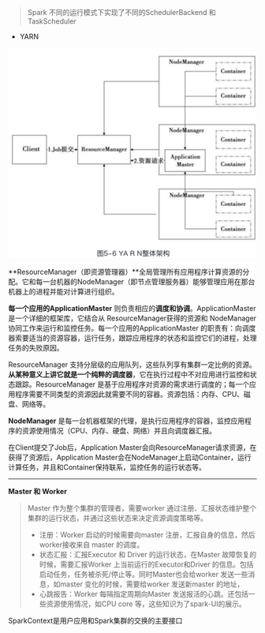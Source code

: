 > Spark 不同的运行模式下实现了不同的SchedulerBackend 和 TaskScheduler

* YARN

![yanr](./pic/yarn.png)

**ResourceManager（即资源管理器）**全局管理所有应用程序计算资源的分配。它和每一台机器的NodeManager（即节点管理服务器）能够管理应用在那台机器上的进程并能对计算进行组织。

**每一个应用的ApplicationMaster** 则负责相应的**调度和协调**。ApplicationMaster 是一个详细的框架库，它结合从 ResourceManager获得的资源和 NodeManager 协同工作来运行和监控任务。每一个应用的ApplicationMaster 的职责有：向调度器索要适当的资源容器，运行任务，跟踪应用程序的状态和监控它们的进程，处理任务的失败原因。

ResourceManager 支持分层级的应用队列，这些队列享有集群一定比例的资源。**从某种意义上讲它就是一个纯粹的调度器**，它在执行过程中不对应用进行监控和状态跟踪。ResourceManager 是基于应用程序对资源的需求进行调度的；每一个应用程序需要不同类型的资源因此就需要不同的容器。资源包括：内存、CPU、磁盘、网络等。

**NodeManager** 是每一台机器框架的代理，是执行应用程序的容器，监控应用程序的资源使用情况（CPU、内存、硬盘、网络）并且向调度器汇报。

在Client提交了Job后，Application Master会向ResourceManager请求资源，在获得了资源后，Application Master会在NodeManager上启动Container，运行计算任务，并且和Container保持联系，监控任务的运行状态等。

---

**Master 和 Worker**

> Master 作为整个集群的管理者，需要worker 通过注册、汇报状态维护整个集群的运行状态，并通过这些状态来决定资源调度策略等。
>
> * 注册：Worker 启动的时候需要向master 注册，汇报自身的信息，然后worker接收来自 master 的调度。
> * 状态汇报：汇报Executor 和 Driver 的运行状态，在Master 故障恢复的时候，需要汇报Worker 上当前运行的Executor和Driver 的信息。包括启动任务，任务被杀死/停止等。同时Master也会给worker 发送一些消息，如master 变化的时候，需要给worker 发送新master 的地址，
> * 心跳报告：Worker 每隔指定周期向Master 发送报活的心跳。还包括一些资源使用情况，如CPU core 等，这些知识为了spark-UI的展示。

SparkContext是用户应用和Spark集群的交换的主要接口




